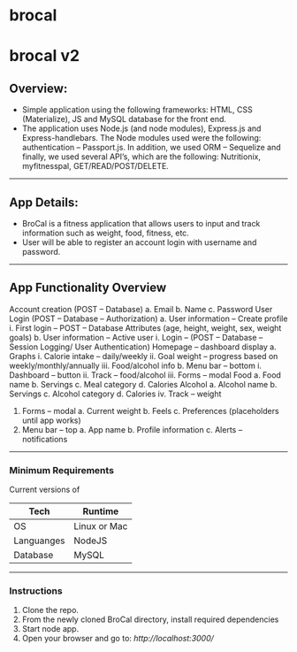 # brocal
# brocal v2
 ## Overview: 
 - Simple application using the following frameworks: HTML, CSS (Materialize), JS and MySQL database for the front end. 
 - The application uses Node.js (and node modules), Express.js and Express-handlebars. The Node modules used were the following: authentication – Passport.js. In addition, we used ORM – Sequelize and finally, we used several API’s, which are the following: Nutritionix, myfitnesspal, GET/READ/POST/DELETE. 
- - -
## App Details:
- BroCal is a fitness application that allows users to input and track information such as weight, food, fitness, etc. 
- User will be able to register an account login with username and password.

- - -
## App Functionality Overview 
Account creation (POST – Database)
    a.	Email
    b.	Name
    c.	Password
User Login (POST – Database – Authorization)
    a.	User information – Create profile
      i.	First login – POST – Database
Attributes (age, height, weight, sex, weight goals)
    b.	User information – Active user
      i.	Login – (POST – Database – Session Logging/ User Authentication)
Homepage – dashboard display
    a.	Graphs
      i.	Calorie intake – daily/weekly
      ii.	Goal weight – progress based on weekly/monthly/annually
      iii.	Food/alcohol info
   b.	Menu bar – bottom
      i.	Dashboard – button
      ii.	Track – food/alcohol
      iii.	Forms – modal
Food
   a.	Food name
   b.	Servings
   c.	Meal category
   d.	Calories
Alcohol
  a.	Alcohol name
  b.	Servings
  c.	Alcohol category
  d.	Calories
    iv.	Track – weight
1.	Forms – modal
   a.	Current weight
   b.	Feels 
    c.	Preferences (placeholders until app works)
2.	Menu bar – top
    a.	App name
    b.	Profile information
    c.	Alerts – notifications

- - -
### Minimum Requirements

Current versions of

|Tech | Runtime |
|-----|-----|
|OS | Linux or Mac|
|Languanges | NodeJS|
|Database | MySQL|

- - -
### Instructions

1. Clone the repo.
2. From the newly cloned BroCal directory, install required dependencies
3. Start node app.
4. Open your browser and go to: *http://localhost:3000/*
